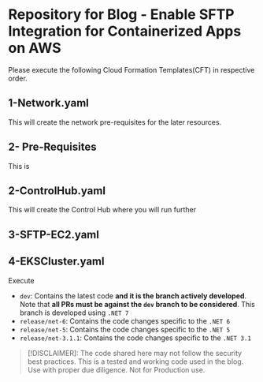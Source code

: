 # Repository for Blog - Enable SFTP Integration for Containerized Apps on AWS

Please execute the following Cloud Formation Templates(CFT) in respective order.

## 1-Network.yaml
This will create the network pre-requisites for the later resources.

## 2- Pre-Requisites
This is

## 2-ControlHub.yaml
This will create the Control Hub where you will run further

## 3-SFTP-EC2.yaml

## 4-EKSCluster.yaml
Execute

- `dev`: Contains the latest code **and it is the branch actively developed**. Note that **all PRs must be against the `dev` branch to be considered**. This branch is developed using `.NET 7`
- `release/net-6`: Contains the code changes specific to the `.NET 6`
- `release/net-5`: Contains the code changes specific to the `.NET 5`
- `release/net-3.1.1`: Contains the code changes specific to the `.NET 3.1`

> [!DISCLAIMER]: The code shared here may not follow the security best practices. This is a tested and working code used in the blog. Use with proper due diligence. Not for Production use.

